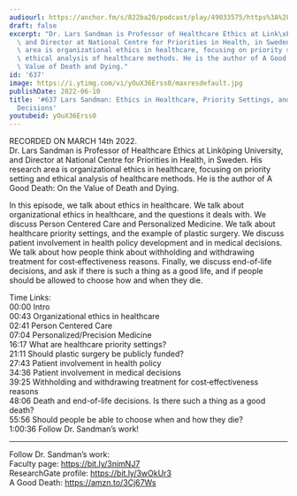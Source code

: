 ```yaml
---
audiourl: https://anchor.fm/s/822ba20/podcast/play/49033575/https%3A%2F%2Fd3ctxlq1ktw2nl.cloudfront.net%2Fstaging%2F2022-2-14%2F348a8b7d-58f3-6975-7175-7c4c370755bd.m4a
draft: false
excerpt: "Dr. Lars Sandman is Professor of Healthcare Ethics at Link\xF6ping University,\
  \ and Director at National Centre for Priorities in Health, in Sweden. His research\
  \ area is organizational ethics in healthcare, focusing on priority setting and\
  \ ethical analysis of healthcare methods. He is the author of A Good Death: On the\
  \ Value of Death and Dying."
id: '637'
image: https://i.ytimg.com/vi/yOuX36Erss0/maxresdefault.jpg
publishDate: 2022-06-10
title: '#637 Lars Sandman: Ethics in Healthcare, Priority Settings, and End-of-Life
  Decisions'
youtubeid: yOuX36Erss0
---
```

<div class="timelinks">

RECORDED ON MARCH 14th 2022.  
Dr. Lars Sandman is Professor of Healthcare Ethics at Linköping University, and Director at National Centre for Priorities in Health, in Sweden. His research area is organizational ethics in healthcare, focusing on priority setting and ethical analysis of healthcare methods. He is the author of A Good Death: On the Value of Death and Dying.

In this episode, we talk about ethics in healthcare. We talk about organizational ethics in healthcare, and the questions it deals with. We discuss Person Centered Care and Personalized Medicine. We talk about healthcare priority settings, and the example of plastic surgery. We discuss patient involvement in health policy development and in medical decisions. We talk about how people think about withholding and withdrawing treatment for cost‐effectiveness reasons. Finally, we discuss end-of-life decisions, and ask if there is such a thing as a good life, and if people should be allowed to choose how and when they die.


Time Links:  
<time>00:00</time> Intro  
<time>00:43</time> Organizational ethics in healthcare  
<time>02:41</time> Person Centered Care  
<time>07:04</time> Personalized/Precision Medicine  
<time>16:17</time> What are healthcare priority settings?  
<time>21:11</time> Should plastic surgery be publicly funded?  
<time>27:43</time> Patient involvement in health policy  
<time>34:36</time> Patient involvement in medical decisions  
<time>39:25</time> Withholding and withdrawing treatment for cost‐effectiveness reasons  
<time>48:06</time> Death and end-of-life decisions. Is there such a thing as a good death?  
<time>55:56</time> Should people be able to choose when and how they die?  
<time>1:00:36</time> Follow Dr. Sandman’s work!

---

Follow Dr. Sandman’s work:  
Faculty page: https://bit.ly/3nimNJ7  
ResearchGate profile: https://bit.ly/3wOkUr3  
A Good Death: https://amzn.to/3Cj67Ws
</div>

